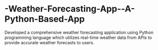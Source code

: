 # -Weather-Forecasting-App--A-Python-Based-App
Developed a comprehensive weather forecasting application using Python programming 
language which utilizes real-time weather data from APIs to provide accurate weather 
forecasts to users.

